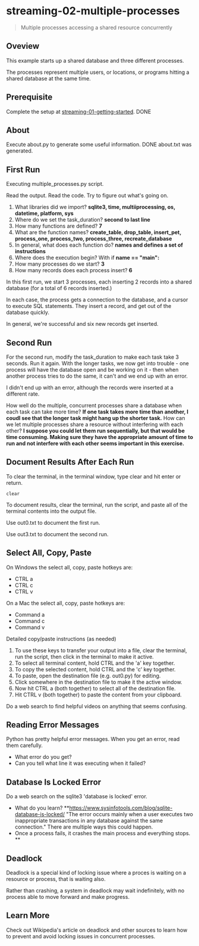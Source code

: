 # streaming-02-multiple-processes

> Multiple processes accessing a shared resource concurrently

## Oveview

This example starts up a shared database and three different processes.

The processes represent multiple users, or locations, or programs 
hitting a shared database at the same time. 

## Prerequisite

Complete the setup at [streaming-01-getting-started](https://github.com/denisecase/streaming-01-getting-started).
DONE

## About

Execute about.py to generate some useful information.
DONE  about.txt was generated.

## First Run

Executing multiple_processes.py script.

Read the output. Read the code. 
Try to figure out what's going on. 

1. What libraries did we import? **sqlite3, time, multiiprocessing, os, datetime, platform, sys**
1. Where do we set the task_duration?  **second to last line**
1. How many functions are defined? **7**
1. What are the function names? **create_table, drop_table, insert_pet, process_one, process_two, process_three, recreate_database**
1. In general, what does each function do? **names and defines a set of instructions**
1. Where does the execution begin? With if **__name__ == "__main__":**
1. How many processes do we start?  **3**
1. How many records does each process insert?  **6**

In this first run, we start 3 processes, 
each inserting 2 records into a shared database 
(for a total of 6 records inserted.)

In each case, the process gets a connection to the database, 
and a cursor to execute SQL statements.
They insert a record, and get out of the database quickly.

In general, we're successful and six new records get inserted. 

## Second Run

For the second run, modify the task_duration to make each task take 3 seconds. Run it again. 
With the longer tasks, we now get into trouble - 
one process will have the database open and be working on it - 
then when another process tries to do the same, it can't and 
we end up with an error. 

I didn't end up with an error, although the records were inserted at a different rate.

How well do the multiple, concurrent processes share a database when each task can take more time?
**If one task takes more time than another, I coudl see that the longer task might hang up the shorter task.**
How can we let multiple processes share a resource without interfering with each other?
  **I suppose you could let them run sequentially, but that would be time consuming.  Making sure they have the appropriate amount of time to run and not interfere with each other seems important in this exercise.**

## Document Results After Each Run

To clear the terminal, in the terminal window, type clear and hit enter or return. 

`clear`

To document results, clear the terminal, run the script, and paste all of the terminal contents into the output file.

Use out0.txt to document the first run. 

Use out3.txt to document the second run.

## Select All, Copy, Paste

On Windows the select all, copy, paste hotkeys are:

- CTRL a 
- CTRL c 
- CTRL v 

On a Mac the select all, copy, paste hotkeys are:

- Command a
- Command c
- Command v

Detailed copy/paste instructions (as needed)

1. To use these keys to transfer your output into a file, 
clear the terminal, run the script, then click in the terminal to make it active.
1. To select all terminal content, hold CTRL and the 'a' key together. 
1. To copy the selected content, hold CTRL and the 'c' key together. 
1. To paste, open the destination file (e.g. out0.py) for editing.
1. Click somewhere in the destination file to make it the active window.
1. Now hit CTRL a (both together) to select all of the destination file.
1. Hit CTRL v (both together) to paste the content from your clipboard.

Do a web search to find helpful videos on anything that seems confusing. 

## Reading Error Messages

Python has pretty helpful error messages. 
When you get an error, read them carefully. 

- What error do you get?  
- Can you tell what line it was executing when it failed?


## Database Is Locked Error

Do a web search on the sqlite3 'database is locked' error.

- What do you learn?  **https://www.sysinfotools.com/blog/sqlite-database-is-locked/  "The error occurs mainly when a user executes two inappropriate transactions in any database against the same connection."  There are multiple ways this could happen.
- Once a process fails, it crashes the main process and everything stops. **

## Deadlock

Deadlock is a special kind of locking issue where a proces 
is waiting on a resource or process, that is waiting also. 

Rather than crashing, a system in deadlock may wait indefinitely, 
with no process able to move forward and make progress.

## Learn More

Check out Wikipedia's article on deadlock and other sources to learn how to prevent and avoid locking issues in concurrent processes. 
